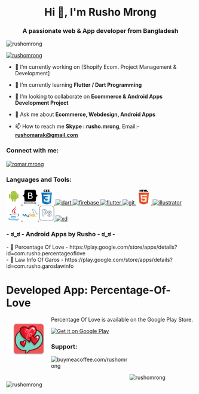 <h1 align="center">Hi 👋, I'm Rusho Mrong</h1>
<h3 align="center">A passionate web & App developer from Bangladesh</h3>

<p align="left"> <img src="https://komarev.com/ghpvc/?username=rushomrong&label=Profile%20views&color=0e75b6&style=flat" alt="rushomrong" /> </p>

<p align="left"> <a href="https://github.com/ryo-ma/github-profile-trophy"><img src="https://github-profile-trophy.vercel.app/?username=rushomrong" alt="rushomrong" /></a> </p>

- 🔭 I’m currently working on [Shopify Ecom. Project Management & Development]

- 🌱 I’m currently learning **Flutter / Dart Programming**

- 👯 I’m looking to collaborate on **Ecommerce & Android Apps Development Project**

- 💬 Ask me about **Ecommerce, Webdesign, Android Apps**

- 📫 How to reach me **Skype : rusho.mrong**, Email:- **rushomarak@gmail.com**

<h3 align="left">Connect with me:</h3>
<p align="left">
<a href="https://fb.com/romar.mrong" target="blank"><img align="center" src="https://raw.githubusercontent.com/rahuldkjain/github-profile-readme-generator/master/src/images/icons/Social/facebook.svg" alt="romar.mrong" height="30" width="40" /></a>
</p>

<h3 align="left">Languages and Tools:</h3>
<p align="left"> <a href="https://developer.android.com" target="_blank" rel="noreferrer"> <img src="https://raw.githubusercontent.com/devicons/devicon/master/icons/android/android-original-wordmark.svg" alt="android" width="40" height="40"/> </a> <a href="https://getbootstrap.com" target="_blank" rel="noreferrer"> <img src="https://raw.githubusercontent.com/devicons/devicon/master/icons/bootstrap/bootstrap-plain-wordmark.svg" alt="bootstrap" width="40" height="40"/> </a> <a href="https://www.w3schools.com/css/" target="_blank" rel="noreferrer"> <img src="https://raw.githubusercontent.com/devicons/devicon/master/icons/css3/css3-original-wordmark.svg" alt="css3" width="40" height="40"/> </a> <a href="https://dart.dev" target="_blank" rel="noreferrer"> <img src="https://www.vectorlogo.zone/logos/dartlang/dartlang-icon.svg" alt="dart" width="40" height="40"/> </a> <a href="https://firebase.google.com/" target="_blank" rel="noreferrer"> <img src="https://www.vectorlogo.zone/logos/firebase/firebase-icon.svg" alt="firebase" width="40" height="40"/> </a> <a href="https://flutter.dev" target="_blank" rel="noreferrer"> <img src="https://www.vectorlogo.zone/logos/flutterio/flutterio-icon.svg" alt="flutter" width="40" height="40"/> </a> <a href="https://git-scm.com/" target="_blank" rel="noreferrer"> <img src="https://www.vectorlogo.zone/logos/git-scm/git-scm-icon.svg" alt="git" width="40" height="40"/> </a> <a href="https://www.w3.org/html/" target="_blank" rel="noreferrer"> <img src="https://raw.githubusercontent.com/devicons/devicon/master/icons/html5/html5-original-wordmark.svg" alt="html5" width="40" height="40"/> </a> <a href="https://www.adobe.com/in/products/illustrator.html" target="_blank" rel="noreferrer"> <img src="https://www.vectorlogo.zone/logos/adobe_illustrator/adobe_illustrator-icon.svg" alt="illustrator" width="40" height="40"/> </a> <a href="https://www.java.com" target="_blank" rel="noreferrer"> <img src="https://raw.githubusercontent.com/devicons/devicon/master/icons/java/java-original.svg" alt="java" width="40" height="40"/> </a> <a href="https://www.mysql.com/" target="_blank" rel="noreferrer"> <img src="https://raw.githubusercontent.com/devicons/devicon/master/icons/mysql/mysql-original-wordmark.svg" alt="mysql" width="40" height="40"/> </a> <a href="https://www.photoshop.com/en" target="_blank" rel="noreferrer"> <img src="https://raw.githubusercontent.com/devicons/devicon/master/icons/photoshop/photoshop-line.svg" alt="photoshop" width="40" height="40"/> </a> <a href="https://www.adobe.com/products/xd.html" target="_blank" rel="noreferrer"> <img src="https://cdn.worldvectorlogo.com/logos/adobe-xd.svg" alt="xd" width="40" height="40"/> </a> </p>

<h3 align="left">- ಠ_ಠ - Android Apps by Rusho - ಠ_ಠ - </h3>
- 📱 Percentage Of Love - https://play.google.com/store/apps/details?id=com.rusho.percentageoflove <br>
- 📱 Law Info Of Garos - https://play.google.com/store/apps/details?id=com.rusho.garoslawinfo

# Developed App: Percentage-Of-Love
<img src="https://github.com/rushomrong/Percentage-Of-Love/raw/master/app/src/main/res/mipmap-hdpi/ic_launcher.png" align="left" width="100" hspace="10" vspace="10">

Percentage Of Love is available on the Google Play Store.

<p align="left">
<a href="https://play.google.com/store/apps/details?id=com.rusho.percentageoflove">
<img alt="Get it on Google Play" height="80" src="https://play.google.com/intl/en_us/badges/images/generic/en_badge_web_generic.png" />
</a>
</p>
<h3 align="left">Support:</h3>
<p><a href="https://www.buymeacoffee.com/buymeacoffee.com/rushomrong"> <img align="left" src="https://cdn.buymeacoffee.com/buttons/v2/default-yellow.png" height="50" width="210" alt="buymeacoffee.com/rushomrong" /></a></p><br><br>

<p><img align="left" src="https://github-readme-stats.vercel.app/api/top-langs?username=rushomrong&show_icons=true&locale=en&layout=compact" alt="rushomrong" /></p>

<p>&nbsp;<img align="center" src="https://github-readme-stats.vercel.app/api?username=rushomrong&show_icons=true&locale=en" alt="rushomrong" /></p>



<!---
rushomrong/rushomrong is a ✨ special ✨ repository because its `README.md` (this file) appears on your GitHub profile.
You can click the Preview link to take a look at your changes.
--->

